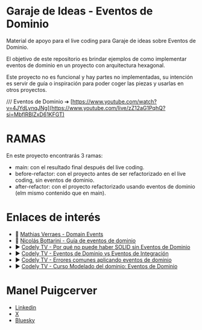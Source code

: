 # Garaje de Ideas - Eventos de Dominio

Material de apoyo para el live coding para Garaje de ideas sobre Eventos de Dominio.

El objetivo de este repositorio es brindar ejemplos de como implementar eventos de dominio en un proyecto con arquitectura hexagonal.

Este proyecto no es funcional y hay partes no implementadas, su intención es servir de guía o inspiración para poder coger las piezas y usarlas en otros proyectos.

/// Eventos de Dominio ➔ [https://www.youtube.com/watch?v=4JYdLynqJNg](https://www.youtube.com/live/zZ12aG1PqhQ?si=MbflRBlZxD61KFGT)


# RAMAS
En este proyecto encontrarás 3 ramas:

* main: con el resultado final después del live coding.
* before-refactor: con el proyecto antes de ser refactorizado en el live coding, sin eventos de dominio.
* after-refactor: con el proyecto refactorizado usando eventos de dominio (elm mismo contenido que en main).

# Enlaces de interés
* 📝 [Mathias Verraes - Domain Events](https://verraes.net/2014/11/domain-events/)
* 📝 [Nicolás Bottarini - Guía de eventos de dominio](https://nbottarini.com/es/posts/2021/12/16/domain_events_guide/)
* ▶️ [Codely TV - Por qué no puede haber SOLID sin Eventos de Dominio](https://www.youtube.com/watch?v=159SstwQWE4)
* ▶️ [Codely TV - Eventos de Dominio vs Eventos de Integración](https://www.youtube.com/watch?v=NBnCW9_cK2g)
* ▶️ [Codely TV - Errores comunes aplicando eventos de dominio](https://www.youtube.com/watch?v=Mb21zCnkHj8)
* ▶️ [Codely TV - Curso Modelado del dominio: Eventos de Dominio](https://pro.codely.com/library/modelado-del-dominio-eventos-de-dominio-209046/544057/about/)


# Manel Puigcerver
* [Linkedin](https://www.linkedin.com/in/manelpnavarro/)
* [X](https://x.com/manelpnavarro)
* [Bluesky](https://bsky.app/profile/manelpnavarro.bsky.social)
